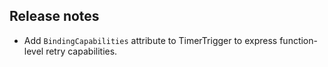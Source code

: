 ## Release notes
<!-- Please add your release notes in the following format:
- My change description (#PR/#issue)
-->
- Add `BindingCapabilities` attribute to  TimerTrigger to express function-level retry capabilities.